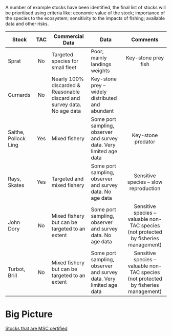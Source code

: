A number of example stocks have been identified, the final list of stocks will be prioritised using criteria like: economic value of the stock; importance of the species to the ecosystem; sensitivity to the impacts of fishing; available data and other risks.

| Stock       | TAC | Commercial Data              | Data                     | Comments          |
| ------------|:---:|------------------------------|--------------------------|:------------------:|
| Sprat     | No  |Targeted species for small fleet | Poor; mainly landings weights  | Key-stone prey fish|
| Gurnards  | No  |Nearly 100\% discarded  & Reasonable discard and survey data. No age data | Key-stone prey – widely distributed and abundant|
| Saithe, Pollock Ling | Yes |Mixed fishery | Some port sampling, observer and survey data. Very limited age data | Key-stone predator|
| Rays, Skates  | Yes |Targeted and mixed fishery  | Some port sampling, observer and survey data. No age data | Sensitive species – slow reproduction|
| John Dory | No  |Mixed fishery but can be targeted to an extent | Some port sampling, observer and survey data. No age data | Sensitive species – valuable non-TAC species (not protected by fisheries management)|
| Turbot, Brill | No  |Mixed fishery but can be targeted to an extent | Some port sampling, observer and survey data. Very limited age data | Sensitive species – valuable non-TAC species (not protected by fisheries management)|

# Big Picture
[Stocks that are MSC certified](https://www.msc.org/cook-eat-enjoy/fish-to-eat)